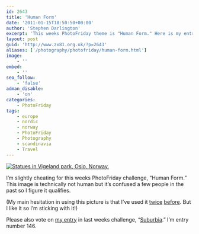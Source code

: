 ```yaml
---
id: 2643
title: 'Human Form'
date: '2011-01-15T18:50:50+00:00'
author: 'Stephen Darlington'
excerpt: 'This weeks PhotoFriday theme is "Human Form." Here is my entry.'
layout: post
guid: 'http://www.zx81.org.uk/?p=2643'
aliases: ['/photography/photofriday/human-form.html']
image:
    - ''
embed:
    - ''
seo_follow:
    - 'false'
adman_disable:
    - 'on'
categories:
    - PhotoFriday
tags:
    - europe
    - nordic
    - norway
    - PhotoFriday
    - Photography
    - scandinavia
    - Travel
---
```


[![Statues in Vigeland park, Oslo, Norway.](https://i0.wp.com/farm5.staticflickr.com/4127/5195011457_8e5b313a9d.jpg?resize=333%2C500)](http://www.flickr.com/photos/stephendarlington/5195011457/ "Statues in Vigeland park, Oslo, Norway. by stephendarlington, on Flickr")

I’m slightly cheating for this weeks PhotoFriday challenge, “Human Form.” This image is technically not human but it’s confused a few people in the past so I figure it qualifies.

(My main hesitation in using this picture is that I’ve used it [twice](http://www.zx81.org.uk/photography/photofriday/black.html) [before](http://www.zx81.org.uk/photography/photofriday/monochrome.html). But I like it so I’m sticking with it!)

Please also vote on [my entry](http://www.zx81.org.uk/photography/photofriday/suburbia.html) in last weeks challenge, “[Suburbia](http://www.photofriday.com/linkviewer.php?id=1047).” I’m entry number 146.